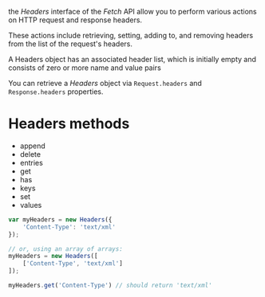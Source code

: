 the *Headers* interface of the *Fetch* API allow you to perform various actions on HTTP request and response headers.

These actions include retrieving, setting, adding to, and removing headers from the list of the request's headers. 

A Headers object has an associated header list, which is initially empty and consists of zero or more name and value pairs

You can retrieve a *Headers* object via `Request.headers` and `Response.headers` properties.

# Headers methods
* append
* delete
* entries
* get
* has
* keys
* set
* values

```js
var myHeaders = new Headers({
    'Content-Type': 'text/xml'
});

// or, using an array of arrays:
myHeaders = new Headers([
    ['Content-Type', 'text/xml']
]);

myHeaders.get('Content-Type') // should return 'text/xml'
```